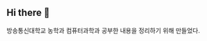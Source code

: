 ## Hi there 👋

<!--
**cando24/cando24** is a ✨ _special_ ✨ repository because its `README.md` (this file) appears on your GitHub profile.

Here are some ideas to get you started:

- 🔭 I’m currently working on ...
- 🌱 I’m currently learning ...
- 👯 I’m looking to collaborate on ...
- 🤔 I’m looking for help with ...
- 💬 Ask me about ...
- 📫 How to reach me: ...
- 😄 Pronouns: ...
- ⚡ Fun fact: ...
-->


방송통신대학교 
농학과
컴퓨터과학과
공부한 내용을 정리하기 위해 만들었다.
